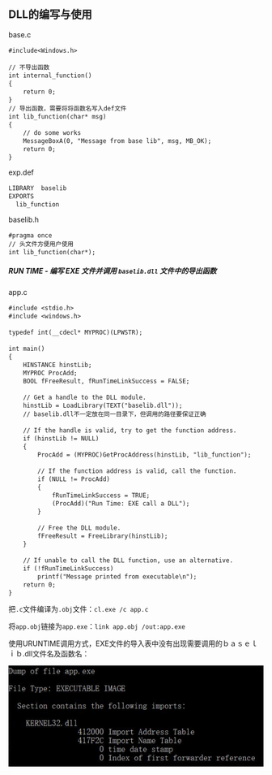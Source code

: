 ## DLL的编写与使用

base.c

```
#include<Windows.h>

// 不导出函数
int internal_function()
{
    return 0;
}
// 导出函数，需要将将函数名写入def文件
int lib_function(char* msg)
{
    // do some works
    MessageBoxA(0, "Message from base lib", msg, MB_OK);
    return 0;
}
```

exp.def

```
LIBRARY  baselib
EXPORTS
  lib_function
```

baselib.h

```
#pragma once
// 头文件方便用户使用
int lib_function(char*);
```

##### RUN TIME - 编写 EXE 文件并调用 `baselib.dll` 文件中的导出函数

app.c

```
#include <stdio.h>
#include <windows.h>

typedef int(__cdecl* MYPROC)(LPWSTR);

int main()
{
    HINSTANCE hinstLib;
    MYPROC ProcAdd;
    BOOL fFreeResult, fRunTimeLinkSuccess = FALSE;

    // Get a handle to the DLL module.
    hinstLib = LoadLibrary(TEXT("baselib.dll"));
    // baselib.dll不一定放在同一目录下，但调用的路径要保证正确

    // If the handle is valid, try to get the function address.
    if (hinstLib != NULL)
    {
        ProcAdd = (MYPROC)GetProcAddress(hinstLib, "lib_function");

        // If the function address is valid, call the function.
        if (NULL != ProcAdd)
        {
            fRunTimeLinkSuccess = TRUE;
            (ProcAdd)("Run Time: EXE call a DLL");
        }

        // Free the DLL module.
        fFreeResult = FreeLibrary(hinstLib);
    }

    // If unable to call the DLL function, use an alternative.
    if (!fRunTimeLinkSuccess)
        printf("Message printed from executable\n");
    return 0;
}
```

把`.c`文件编译为`.obj`文件：`cl.exe /c app.c`

将`app.obj`链接为`app.exe`：`link app.obj /out:app.exe`

使用URUNTIME调用方式，EXE文件的导入表中没有出现需要调用的ｂａｓｅｌｉｂ.dll文件名及函数名：

![](1.png)